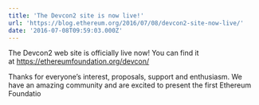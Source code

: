 ```yaml
---
title: 'The Devcon2 site is now live!'
url: 'https://blog.ethereum.org/2016/07/08/devcon2-site-now-live/'
date: '2016-07-08T09:59:03.000Z'
---
```

The Devcon2 web site is officially live now! You can find it at https://ethereumfoundation.org/devcon/

Thanks for everyone’s interest, proposals, support and enthusiasm. We have an amazing community and are excited to present the first Ethereum Foundatio